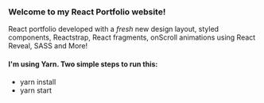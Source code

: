 
<h3>Welcome to my React Portfolio website!</h3

<p>React portfolio developed with a <em>fresh</em> new design layout, styled components, Reactstrap, React fragments, onScroll animations using React Reveal, SASS and More!</p>

<h4>I'm using Yarn. Two simple steps to run this:</h4>

<ul>
<li>yarn install</li>
<li>yarn start</li>
</ul>

